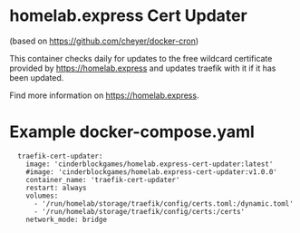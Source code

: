 # homelab.express Cert Updater
(based on https://github.com/cheyer/docker-cron)

This container checks daily for updates to the free wildcard certificate provided by https://homelab.express and updates traefik with it if it has been updated.

Find more information on https://homelab.express.

# Example docker-compose.yaml
```
  traefik-cert-updater:
    image: 'cinderblockgames/homelab.express-cert-updater:latest'
    #image: 'cinderblockgames/homelab.express-cert-updater:v1.0.0'
    container_name: 'traefik-cert-updater'
    restart: always
    volumes:
      - '/run/homelab/storage/traefik/config/certs.toml:/dynamic.toml'
      - '/run/homelab/storage/traefik/config/certs:/certs'
    network_mode: bridge
```
